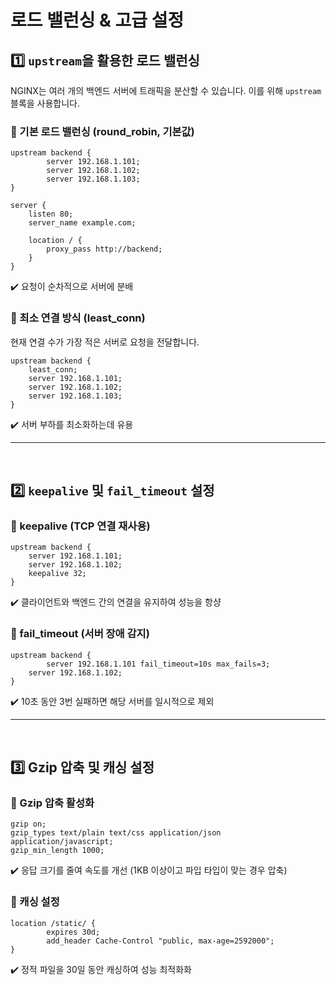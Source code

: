 # 로드 밸런싱 & 고급 설정
## 1️⃣ `upstream`을 활용한 로드 밸런싱
NGINX는 여러 개의 백엔드 서버에 트래픽을 분산할 수 있습니다. 이를 위해 `upstream` 블록을 사용합니다.
### 🔹 기본 로드 밸런싱 (round_robin, 기본값)
```nginx
upstream backend {
		server 192.168.1.101;
		server 192.168.1.102;
		server 192.168.1.103;
}

server {
    listen 80;
    server_name example.com;

    location / {
        proxy_pass http://backend;
    }
}
```
✔️ 요청이 순차적으로 서버에 분배

### 🔹 최소 연결 방식 (least_conn)
현재 연결 수가 가장 적은 서버로 요청을 전달합니다.
```nginx
upstream backend {
    least_conn;
    server 192.168.1.101;
    server 192.168.1.102;
    server 192.168.1.103;
}
```
✔️ 서버 부하를 최소화하는데 유용

---
<br>

## 2️⃣ `keepalive` 및 `fail_timeout` 설정
### 🔹 keepalive (TCP 연결 재사용)
```nginx
upstream backend {
    server 192.168.1.101;
    server 192.168.1.102;
    keepalive 32;
}
```
✔️ 클라이언트와 백엔드 간의 연결을 유지하여 성능을 항샹

### 🔹 fail_timeout (서버 장애 감지)
```nginx
upstream backend {
		server 192.168.1.101 fail_timeout=10s max_fails=3;
    server 192.168.1.102;
}
```
✔️ 10초 동안 3번 실패하면 해당 서버를 일시적으로 제외

---
<br>

## 3️⃣ Gzip 압축 및 캐싱 설정
### 🔹 Gzip 압축 활성화
```nginx
gzip on;
gzip_types text/plain text/css application/json application/javascript;
gzip_min_length 1000;
```
✔️ 응답 크기를 줄여 속도를 개선 (1KB 이상이고 파입 타입이 맞는 경우 압축)

### 🔹 캐싱 설정
```nginx
location /static/ {
		expires 30d;
		add_header Cache-Control "public, max-age=2592000";
}
```
✔️ 정적 파일을 30일 동안 캐싱하여 성능 최적화화